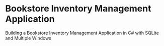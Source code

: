 # Bookstore Inventory Management Application
 Building a Bookstore Inventory Management Application in C# with SQLite and Multiple Windows
